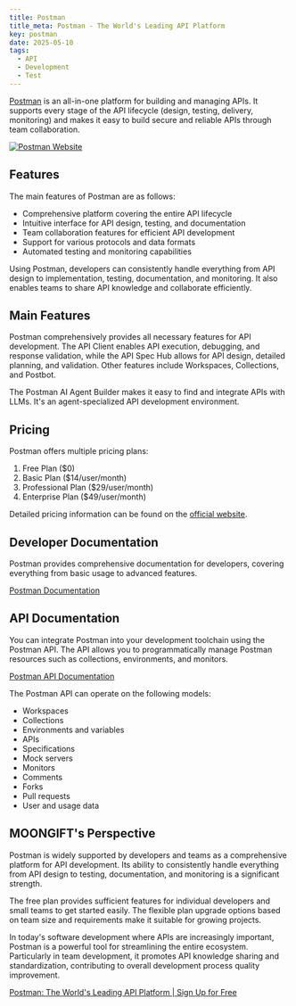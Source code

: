 ```yaml
---
title: Postman
title_meta: Postman - The World's Leading API Platform
key: postman
date: 2025-05-10
tags:
  - API
  - Development
  - Test
---
```


[Postman](https://www.postman.com/) is an all-in-one platform for building and managing APIs. It supports every stage of the API lifecycle (design, testing, delivery, monitoring) and makes it easy to build secure and reliable APIs through team collaboration.

[![Postman Website](/img/services/postman.jpg)](https://www.postman.com/)

<!--more-->

## Features

The main features of Postman are as follows:

- Comprehensive platform covering the entire API lifecycle
- Intuitive interface for API design, testing, and documentation
- Team collaboration features for efficient API development
- Support for various protocols and data formats
- Automated testing and monitoring capabilities

Using Postman, developers can consistently handle everything from API design to implementation, testing, documentation, and monitoring. It also enables teams to share API knowledge and collaborate efficiently.

## Main Features

Postman comprehensively provides all necessary features for API development. The API Client enables API execution, debugging, and response validation, while the API Spec Hub allows for API design, detailed planning, and validation. Other features include Workspaces, Collections, and Postbot.

The Postman AI Agent Builder makes it easy to find and integrate APIs with LLMs. It's an agent-specialized API development environment.

## Pricing

Postman offers multiple pricing plans:

1. Free Plan ($0)
2. Basic Plan ($14/user/month)
3. Professional Plan ($29/user/month)
4. Enterprise Plan ($49/user/month)

Detailed pricing information can be found on the [official website](https://www.postman.com/pricing/).

## Developer Documentation

Postman provides comprehensive documentation for developers, covering everything from basic usage to advanced features.

[Postman Documentation](https://learning.postman.com/docs/)

## API Documentation

You can integrate Postman into your development toolchain using the Postman API. The API allows you to programmatically manage Postman resources such as collections, environments, and monitors.

[Postman API Documentation](https://learning.postman.com/docs/developer/postman-api/intro-api/)

The Postman API can operate on the following models:

- Workspaces
- Collections
- Environments and variables
- APIs
- Specifications
- Mock servers
- Monitors
- Comments
- Forks
- Pull requests
- User and usage data

## MOONGIFT's Perspective

Postman is widely supported by developers and teams as a comprehensive platform for API development. Its ability to consistently handle everything from API design to testing, documentation, and monitoring is a significant strength.

The free plan provides sufficient features for individual developers and small teams to get started easily. The flexible plan upgrade options based on team size and requirements make it suitable for growing projects.

In today's software development where APIs are increasingly important, Postman is a powerful tool for streamlining the entire ecosystem. Particularly in team development, it promotes API knowledge sharing and standardization, contributing to overall development process quality improvement.

[Postman: The World's Leading API Platform | Sign Up for Free](https://www.postman.com/)
